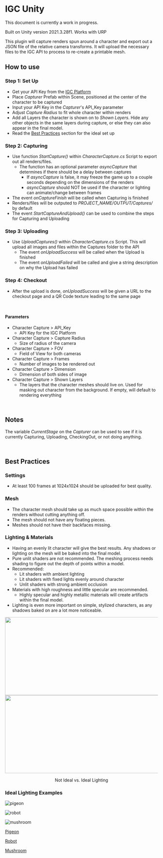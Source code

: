 # IGC Unity
This document is currently a work in progress.

Built on Unity version 2021.3.28f1. Works with URP

This plugin will capture renders spun around a character and export out a JSON file of the relative camera transforms. It will upload the necessary files to the IGC API to process to re-create a printable mesh.

## How to use
### Step 1: Set Up
* Get your API Key from the [IGC Platform](https://platform.igc.studio/collectables)
* Place *Capturer* Prefab within Scene, positioned at the center of the character to be captured
* Input your API Key in the *Capturer*'s API_Key parameter
* Adjust _Capture Radius_ to fit whole character within renders
* Add all Layers the character is shown on to *Shown Layers*. Hide any other objects in the same layers during capture, or else they can also appear in the final model.
* Read the [Best Practices](https://github.com/In-Game-Collectables/IGC_Unity2021#best-practices) section for the ideal set up
### Step 2: Capturing
* Use function *StartCapture()* within *CharacterCapture.cs* Script to export out all renders/files.
    * The function has an optional parameter *asyncCapture* that determines if there should be a delay between captures
        * If *asyncCapture* is false, it may freeze the game up to a couple seconds depending on the dimensions of the renders
        * *asyncCapture* should NOT be used if the character or lighting can animate/change between frames
* The event *onCaptureFinish* will be called when Capturing is finished
* Renders/files will be outputed to *PROJECT_NAME/OUTPUT/Captures/* by default
* The event *StartCaptureAndUpload()* can be used to combine the steps for Capturing and Uploading
### Step 3: Uploading
* Use *UploadCaptures()* within *CharacterCapture.cs* Script. This will upload all images and files within the Captures folder to the API
    * The event *onUploadSuccess* will be called when the Upload is finished
    * The event *onUploadFailed* will be called and give a string description on why the Upload has failed
### Step 4: Checkout
* After the upload is done, *onUploadSuccess* will be given a URL to the checkout page and a QR Code texture leading to the same page

<br />

#### Parameters
* Character Capture > API_Key
    *  API Key for the IGC Platform
* Character Capture > Capture Radius
    * Size of radius of the camera
* Character Capture > FOV
    * Field of View for both cameras
* Character Capture > Frames
    * Number of images to be rendered out
* Character Capture > Dimension
    * Dimension of both sides of image
* Character Capture > Shown Layers
    * The layers that the character meshes should live on. Used for masking out character from the background. If empty, will default to rendering everything
    
<br />

## Notes
The variable *CurrentStage* on the *Capturer* can be used to see if it is currently Capturing, Uploading, CheckingOut, or not doing anything.

<br />

## Best Practices
### Settings
* At least 100 frames at 1024x1024 should be uploaded for best quality.
### Mesh
* The character mesh should take up as much space possible within the renders without cutting anything off.
* The mesh should not have any floating pieces.
* Meshes should not have their backfaces missing.
### Lighting & Materials
* Having an evenly lit character will give the best results. Any shadows or lighting on the mesh will be baked into the final model.
* Pure unlit shaders are not recommended. The meshing process needs shading to figure out the depth of points within a model.
* Recommended:
    * Lit shaders with ambient lighting
    * Lit shaders with fixed lights evenly around character
    * Unlit shaders with strong ambient occlusion
* Materials with high roughness and little specular are recommended.
    * Highly specular and highly metallic materials will create artifacts within the final model.
* Lighting is even more important on simple, stylized characters, as any shadows baked on are a lot more noticeable.

<p align="center">
<img src="https://github.com/In-Game-Collectables/IGC_Unity2021/assets/35625367/efab12b6-946e-4895-bd84-4a9d530ff68a" width="512" height="256">
<img src="https://github.com/In-Game-Collectables/IGC_Unity2021/assets/35625367/84cd22ed-6767-4901-9bfd-4b7bb670a4d6" width="512" height="256">
 <p align="center">Not Ideal vs. Ideal Lighting</p>
</p>

### Ideal Lighting Examples
<p align="center">

![pigeon](https://github.com/In-Game-Collectables/IGC_UE4/assets/35625367/13398085-397f-43d2-8756-01e94a8c5d3d)

![robot](https://github.com/In-Game-Collectables/IGC_UE4/assets/35625367/51be5bf6-64f0-45fa-85ec-996c11f8b183)

![mushroom](https://github.com/In-Game-Collectables/IGC_UE4/assets/35625367/1604f6ef-7124-40d0-9a0d-7403ae29ded6)

</p>

[Pigeon](https://sketchfab.com/3d-models/pigeon-quirky-series-e607ed34d37d433496d5a557c8230b28)

[Robot](https://sketchfab.com/3d-models/robot-4-b0c5f2f5ac04402dad029d6516d706b9)

[Mushroom](https://sketchfab.com/3d-models/cuute-mushroom-ffc370ddc6d542d590b9f503d0892ce0)
